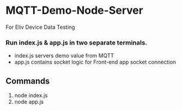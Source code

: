 # MQTT-Demo-Node-Server
For Eliv Device Data Testing

### Run index.js & app.js in two separate terminals.

- index.js servers demo value from MQTT
- app.js contains socket logic for Front-end app socket connection

## Commands

1. node index.js
2. node app.js
